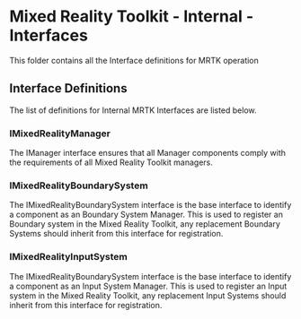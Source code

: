# Mixed Reality Toolkit - Internal - Interfaces

This folder contains all the Interface definitions for MRTK operation

## Interface Definitions

The list of definitions for Internal MRTK Interfaces are listed below.

### IMixedRealityManager

The IManager interface ensures that all Manager components comply with the requirements of all Mixed Reality Toolkit managers.

### IMixedRealityBoundarySystem

The IMixedRealityBoundarySystem interface is the base interface to identify a component as an Boundary System Manager.  This is used to register an Boundary system in the Mixed Reality Toolkit, any replacement Boundary Systems should inherit from this interface for registration.

### IMixedRealityInputSystem

The IMixedRealityBoundarySystem interface is the base interface to identify a component as an Input System Manager.  This is used to register an Input system in the Mixed Reality Toolkit, any replacement Input Systems should inherit from this interface for registration.